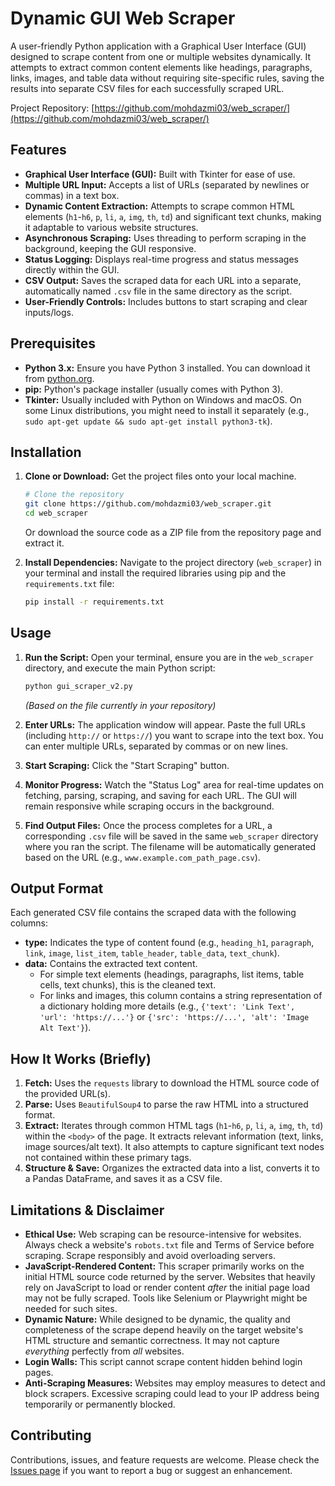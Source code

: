 # Dynamic GUI Web Scraper

A user-friendly Python application with a Graphical User Interface (GUI) designed to scrape content from one or multiple websites dynamically. It attempts to extract common content elements like headings, paragraphs, links, images, and table data without requiring site-specific rules, saving the results into separate CSV files for each successfully scraped URL.

Project Repository: [https://github.com/mohdazmi03/web_scraper/](https://github.com/mohdazmi03/web_scraper/)

## Features

*   **Graphical User Interface (GUI):** Built with Tkinter for ease of use.
*   **Multiple URL Input:** Accepts a list of URLs (separated by newlines or commas) in a text box.
*   **Dynamic Content Extraction:** Attempts to scrape common HTML elements (`h1`-`h6`, `p`, `li`, `a`, `img`, `th`, `td`) and significant text chunks, making it adaptable to various website structures.
*   **Asynchronous Scraping:** Uses threading to perform scraping in the background, keeping the GUI responsive.
*   **Status Logging:** Displays real-time progress and status messages directly within the GUI.
*   **CSV Output:** Saves the scraped data for each URL into a separate, automatically named `.csv` file in the same directory as the script.
*   **User-Friendly Controls:** Includes buttons to start scraping and clear inputs/logs.

## Prerequisites

*   **Python 3.x:** Ensure you have Python 3 installed. You can download it from [python.org](https://www.python.org/).
*   **pip:** Python's package installer (usually comes with Python 3).
*   **Tkinter:** Usually included with Python on Windows and macOS. On some Linux distributions, you might need to install it separately (e.g., `sudo apt-get update && sudo apt-get install python3-tk`).

## Installation

1.  **Clone or Download:** Get the project files onto your local machine.
    ```bash
    # Clone the repository
    git clone https://github.com/mohdazmi03/web_scraper.git
    cd web_scraper
    ```
    Or download the source code as a ZIP file from the repository page and extract it.

2.  **Install Dependencies:** Navigate to the project directory (`web_scraper`) in your terminal and install the required libraries using pip and the `requirements.txt` file:
    ```bash
    pip install -r requirements.txt
    ```

## Usage

1.  **Run the Script:** Open your terminal, ensure you are in the `web_scraper` directory, and execute the main Python script:
    ```bash
    python gui_scraper_v2.py
    ```
    *(Based on the file currently in your repository)*

2.  **Enter URLs:** The application window will appear. Paste the full URLs (including `http://` or `https://`) you want to scrape into the text box. You can enter multiple URLs, separated by commas or on new lines.

3.  **Start Scraping:** Click the "Start Scraping" button.

4.  **Monitor Progress:** Watch the "Status Log" area for real-time updates on fetching, parsing, scraping, and saving for each URL. The GUI will remain responsive while scraping occurs in the background.

5.  **Find Output Files:** Once the process completes for a URL, a corresponding `.csv` file will be saved in the same `web_scraper` directory where you ran the script. The filename will be automatically generated based on the URL (e.g., `www.example.com_path_page.csv`).

## Output Format

Each generated CSV file contains the scraped data with the following columns:

*   **type:** Indicates the type of content found (e.g., `heading_h1`, `paragraph`, `link`, `image`, `list_item`, `table_header`, `table_data`, `text_chunk`).
*   **data:** Contains the extracted text content.
    *   For simple text elements (headings, paragraphs, list items, table cells, text chunks), this is the cleaned text.
    *   For links and images, this column contains a string representation of a dictionary holding more details (e.g., `{'text': 'Link Text', 'url': 'https://...'}` or `{'src': 'https://...', 'alt': 'Image Alt Text'}`).

## How It Works (Briefly)

1.  **Fetch:** Uses the `requests` library to download the HTML source code of the provided URL(s).
2.  **Parse:** Uses `BeautifulSoup4` to parse the raw HTML into a structured format.
3.  **Extract:** Iterates through common HTML tags (`h1`-`h6`, `p`, `li`, `a`, `img`, `th`, `td`) within the `<body>` of the page. It extracts relevant information (text, links, image sources/alt text). It also attempts to capture significant text nodes not contained within these primary tags.
4.  **Structure & Save:** Organizes the extracted data into a list, converts it to a Pandas DataFrame, and saves it as a CSV file.

## Limitations & Disclaimer

*   **Ethical Use:** Web scraping can be resource-intensive for websites. Always check a website's `robots.txt` file and Terms of Service before scraping. Scrape responsibly and avoid overloading servers.
*   **JavaScript-Rendered Content:** This scraper primarily works on the initial HTML source code returned by the server. Websites that heavily rely on JavaScript to load or render content *after* the initial page load may not be fully scraped. Tools like Selenium or Playwright might be needed for such sites.
*   **Dynamic Nature:** While designed to be dynamic, the quality and completeness of the scrape depend heavily on the target website's HTML structure and semantic correctness. It may not capture *everything* perfectly from *all* websites.
*   **Login Walls:** This script cannot scrape content hidden behind login pages.
*   **Anti-Scraping Measures:** Websites may employ measures to detect and block scrapers. Excessive scraping could lead to your IP address being temporarily or permanently blocked.

## Contributing

Contributions, issues, and feature requests are welcome. Please check the [Issues page](https://github.com/mohdazmi03/web_scraper/issues) if you want to report a bug or suggest an enhancement.

